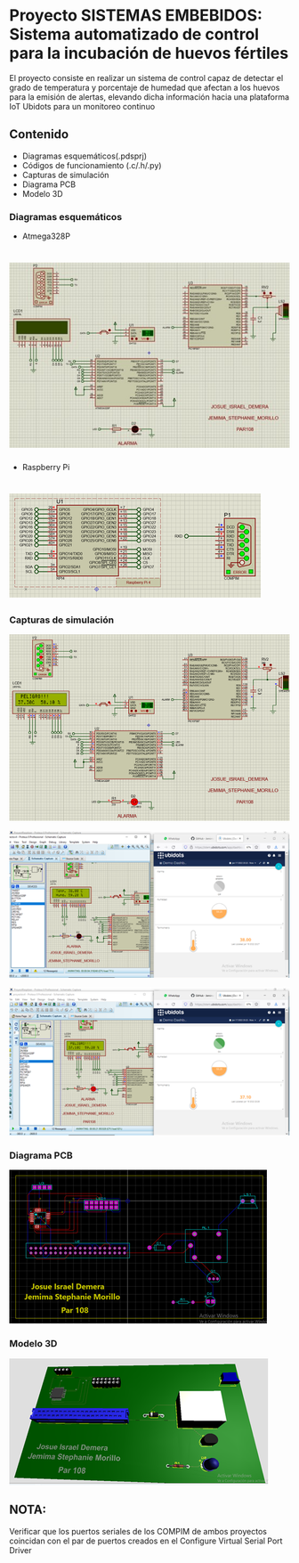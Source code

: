 # Proyecto SISTEMAS EMBEBIDOS: Sistema automatizado de control para la incubación de huevos fértiles

El proyecto consiste en realizar un sistema de control capaz de detectar el grado de temperatura y porcentaje de humedad que afectan a los huevos para la emisión de alertas, elevando dicha información hacia una plataforma IoT Ubidots para un monitoreo continuo

## Contenido
- Diagramas esquemáticos(.pdsprj)
- Códigos de funcionamiento (.c/.h/.py)
- Capturas de simulación
- Diagrama PCB
- Modelo 3D

### Diagramas esquemáticos
- Atmega328P
# ![Image text](https://github.com/JemimaMorillo/proyectoEMBEBIDOS/blob/main/Esquemas/esquema1.jpg)

- Raspberry Pi
# ![Image text](https://github.com/JemimaMorillo/proyectoEMBEBIDOS/blob/main/Esquemas/esquema2.png)

### Capturas de simulación
![Image text](https://github.com/JemimaMorillo/proyectoEMBEBIDOS/blob/main/Capturas%20de%20simulacion/prueba.png)

![Image text](https://github.com/JemimaMorillo/proyectoEMBEBIDOS/blob/main/Capturas%20de%20simulacion/ubidots1.png)

![Image text](https://github.com/JemimaMorillo/proyectoEMBEBIDOS/blob/main/Capturas%20de%20simulacion/ubidots2.png)

### Diagrama PCB

![Image text](https://github.com/JemimaMorillo/proyectoEMBEBIDOS/blob/main/placaPCB.png)

### Modelo 3D
![Image text](https://github.com/JemimaMorillo/proyectoEMBEBIDOS/blob/main/vista3D.png)

## NOTA: 
Verificar que los puertos seriales de los COMPIM de ambos proyectos coincidan con el par de puertos creados en el Configure Virtual Serial Port Driver
